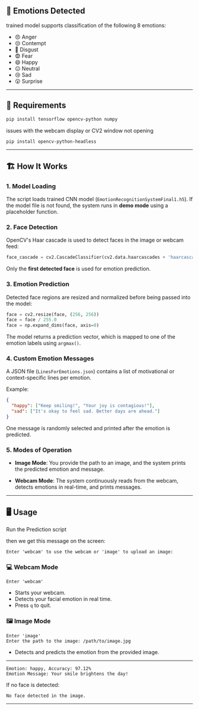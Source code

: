 ## 🧠 Emotions Detected
trained model supports classification of the following 8 emotions: 

* 😠 Anger
* 😒 Contempt
* 🤢 Disgust
* 😨 Fear
* 😄 Happy
* 😐 Neutral
* 😢 Sad
* 😲 Surprise

---  
## 🔧 Requirements

```bash
pip install tensorflow opencv-python numpy
```

issues with the webcam display or CV2 window not opening

```bash
pip install opencv-python-headless
```

---

## 🏗️ How It Works

### 1. **Model Loading**

The script loads trained CNN model (`EmotionRecognitionSystemFinal1.h5`). If the model file is not found, the system runs in **demo mode** using a placeholder function.

### 2. **Face Detection**

OpenCV's Haar cascade is used to detect faces in the image or webcam feed:

```python
face_cascade = cv2.CascadeClassifier(cv2.data.haarcascades + 'haarcascade_frontalface_default.xml')
```

Only the **first detected face** is used for emotion prediction.

### 3. **Emotion Prediction**

Detected face regions are resized and normalized before being passed into the model:

```python
face = cv2.resize(face, (256, 256))
face = face / 255.0
face = np.expand_dims(face, axis=0)
```

The model returns a prediction vector, which is mapped to one of the emotion labels using `argmax()`.

### 4. **Custom Emotion Messages**

A JSON file (`LinesForEmotions.json`) contains a list of motivational or context-specific lines per emotion.

Example:

```json
{
  "happy": ["Keep smiling!", "Your joy is contagious!"],
  "sad": ["It's okay to feel sad. Better days are ahead."]
}
```

One message is randomly selected and printed after the emotion is predicted.

### 5. **Modes of Operation**

* **Image Mode**: You provide the path to an image, and the system prints the predicted emotion and message.

* **Webcam Mode**: The system continuously reads from the webcam, detects emotions in real-time, and prints messages.

---

## 🖥️ Usage

Run the Prediction script 

then we get this message on the screen:

```
Enter 'webcam' to use the webcam or 'image' to upload an image:
```

### 💻 Webcam Mode

```text
Enter 'webcam'
```

* Starts your webcam.
* Detects your facial emotion in real time.
* Press `q` to quit.

### 🖼️ Image Mode

```text
Enter 'image'
Enter the path to the image: /path/to/image.jpg
```

* Detects and predicts the emotion from the provided image.

---

```text
Emotion: happy, Accuracy: 97.12%
Emotion Message: Your smile brightens the day!
```

If no face is detected:

```text
No face detected in the image.
```

---  
